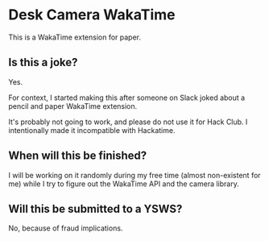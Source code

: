 # Desk Camera WakaTime
This is a WakaTime extension for paper.

## Is this a joke?
Yes.

For context, I started making this after someone on Slack joked about a pencil and paper WakaTime extension.

It's probably not going to work, and please do not use it for Hack Club.
I intentionally made it incompatible with Hackatime.

## When will this be finished?
I will be working on it randomly during my free time (almost non-existent for me) while I try to figure out the WakaTime API and the camera library.

## Will this be submitted to a YSWS?
No, because of fraud implications.
